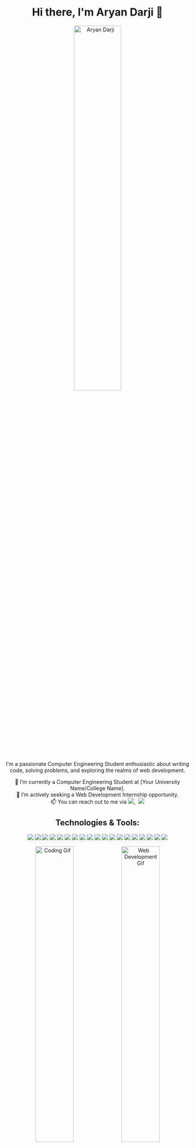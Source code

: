 <!-- Hi there, I'm Aryan Darji 👋 -->

<!-- Intro -->
<h1 align="center">Hi there, I'm Aryan Darji 👋</h1>

<!-- Profile Image -->
<p align="center">
  <img width="50%" alt="Aryan Darji" src="https://user-images.githubusercontent.com/48678280/88862734-4903af80-d201-11ea-968b-9c939d88a37c.gif">
</p>

<!-- About Me -->
<p align="center">I'm a passionate Computer Engineering Student enthusiastic about writing code, solving problems, and exploring the realms of web development.</p>

<!-- Current Status -->
<p align="center">🔭 I’m currently a Computer Engineering Student at [Your University Name/College Name].<br>
👯 I’m actively seeking a Web Development Internship opportunity.<br>
📫 You can reach out to me via 
  <a href="https://www.linkedin.com/in/aryan-darji-428688254/" target="_blank">
    <img src="https://img.shields.io/badge/LinkedIn-Connect-blue?style=flat&logo=linkedin">
  </a>
  &nbsp;
  <a href="mailto:aryandarji2005@gmail.com" target="_blank">
    <img src="https://img.shields.io/badge/Gmail-Contact-red?style=flat&logo=gmail">
  </a>
</p>

<!-- Technologies and Tools -->
<h2 align="center">Technologies & Tools:</h2>
<p align="center">
  <img src="https://img.shields.io/badge/HTML5-HTML5-orange?style=flat&logo=html5">
  <img src="https://img.shields.io/badge/CSS3-CSS3-blue?style=flat&logo=css3">
  <img src="https://img.shields.io/badge/JavaScript-JavaScript-yellow?style=flat&logo=javascript">
  <img src="https://img.shields.io/badge/Node.js-Node.js-green?style=flat&logo=node.js">
  <img src="https://img.shields.io/badge/React-React-blue?style=flat&logo=react">
  <img src="https://img.shields.io/badge/MongoDB-MongoDB-green?style=flat&logo=mongodb">
  <img src="https://img.shields.io/badge/JIRA-JIRA-blue?style=flat&logo=jira">
  <img src="https://img.shields.io/badge/Git-Git-red?style=flat&logo=git">
  <img src="https://img.shields.io/badge/Java-Java-yellow?style=flat&logo=java">
  <img src="https://img.shields.io/badge/PHP-PHP-purple?style=flat&logo=php">
  <img src="https://img.shields.io/badge/SQL-SQL-blue?style=flat&logo=postgresql">
  <img src="https://img.shields.io/badge/Chart.js-Chart.js-blue?style=flat&logo=chart.js">
  <img src="https://img.shields.io/badge/D3.js-D3.js-orange?style=flat&logo=d3.js">
  <img src="https://img.shields.io/badge/Replit-Replit-yellow?style=flat&logo=replit">
  <img src="https://img.shields.io/badge/Visual Studio-Visual Studio-blue?style=flat&logo=visual-studio">
  <img src="https://img.shields.io/badge/Webflow-Webflow-orange?style=flat&logo=webflow">
  <img src="https://img.shields.io/badge/Figma-Figma-purple?style=flat&logo=figma">
  <img src="https://img.shields.io/badge/Framer-Framer-green?style=flat&logo=framer">
  <img src="https://img.shields.io/badge/Photoshop-Photoshop-blue?style=flat&logo=adobe-photoshop">
</p>

<!-- Animated Gifs -->
<!-- You can add more gifs or animations to make it lively -->
<p align="center">
  <img width="45%" alt="Coding Gif" src="https://media.giphy.com/media/ZVik7pBtu9dNS/giphy.gif">
  <img width="45%" alt="Web Development Gif" src="https://media.giphy.com/media/dxn6fRlTIShoeBr69N/giphy.gif">
</p>

<!-- Fun Fact -->
<h3 align="center">Fun Fact:</h3>
<p align="center">I can speak four languages fluently: English, Hindi, Gujarati, and JavaScript! 😉</p>

<!-- Footer -->
<h4 align="center">Thanks for visiting! Let's connect and collaborate on some exciting projects!</h4>
